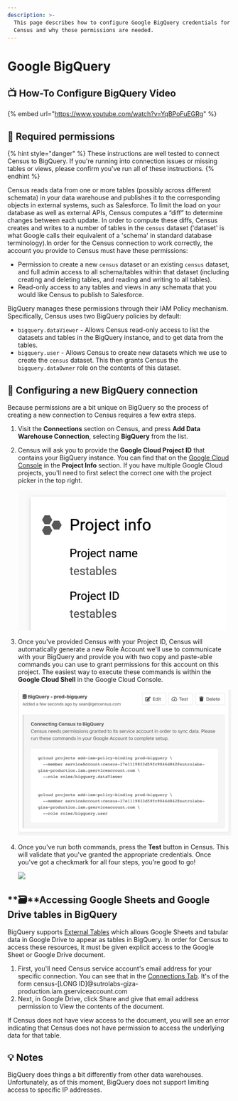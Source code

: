 ```yaml
---
description: >-
  This page describes how to configure Google BigQuery credentials for use by
  Census and why those permissions are needed.
---
```


# Google BigQuery

## 📺 How-To Configure BigQuery Video

{% embed url="https://www.youtube.com/watch?v=YqBPoFuEGRg" %}

## 🔐 Required permissions

{% hint style="danger" %}
These instructions are well tested to connect Census to BigQuery. If you're running into connection issues or missing tables or views, please confirm you've run all of these instructions.
{% endhint %}

Census reads data from one or more tables \(possibly across different schemata\) in your data warehouse and publishes it to the corresponding objects in external systems, such as Salesforce. To limit the load on your database as well as external APIs, Census computes a “diff” to determine changes between each update. In order to compute these diffs, Census creates and writes to a number of tables in the  `census` dataset \('dataset' is what Google calls their equivalent of a 'schema' in standard database terminology\).In order for the Census connection to work correctly, the account you provide to Census must have these permissions:

* Permission to create a new `census` dataset or an existing `census` dataset, and full admin access to all schema/tables within that dataset \(including creating and deleting tables, and reading and writing to all tables\). 
* Read-only access to any tables and views in any schemata that you would like Census to publish to Salesforce.

BigQuery manages these permissions through their IAM Policy mechanism. Specifically, Census uses two BigQuery policies by default:

* `bigquery.dataViewer` - Allows Census read-only access to list the datasets and tables in the BigQuery instance, and to get data from the tables.
* `bigquery.user` - Allows Census to create new datasets which we use to create the `census` dataset. This then grants Census the `bigquery.dataOwner`  role on the contents of this dataset.

## 🔩 Configuring a new BigQuery connection

Because permissions are a bit unique on BigQuery so the process of creating a new connection to Census requires a few extra steps.

1. Visit the **Connections** section on Census, and press **Add Data Warehouse Connection**, selecting **BigQuery** from the list.
2. Census will ask you to provide the **Google Cloud Project ID** that contains your BigQuery instance. You can find that on the [Google Cloud Console](https://console.cloud.google.com/) in the **Project Info** section. If you have multiple Google Cloud projects, you'll need to first select the correct one with the project picker in the top right.  


   ![](../.gitbook/assets/bq_setup1.png)

3. Once you've provided Census with your Project ID, Census will automatically generate a new Role Account we'll use to communicate with your BigQuery and provide you with two copy and paste-able commands you can use to grant permissions for this account on this project. The easiest way to execute these commands is within the **Google Cloud Shell** in the Google Cloud Console.  


   ![](../.gitbook/assets/bq_setup2.png)

4. Once you've run both commands, press the **Test** button in Census. This will validate that you've granted the appropriate credentials. Once you've got a checkmark for all four steps, you're good to go!  


   ![](https://s3.amazonaws.com/helpscout.net/docs/assets/5bb7d5d0042863158cc71f7e/images/5ea7766b2c7d3a7e9aebba26/file-bagpimlYKc.png)

## **🗃**Accessing Google Sheets and Google Drive tables in BigQuery

BigQuery supports [External Tables](https://cloud.google.com/bigquery/external-data-drive) which allows Google Sheets and tabular data in Google Drive to appear as tables in BigQuery. In order for Census to access these resources, it must be given explicit access to the Google Sheet or Google Drive document.

1. First, you'll need Census service account's email address for your specific connection. You can see that in the [Connections Tab](https://app.getcensus.com/connections). It's of the form census-\[LONG ID\]@sutrolabs-giza-production.iam.gserviceaccount.com
2. Next, in Google Drive, click Share and give that email address permission to View the contents of the document.

If Census does not have view access to the document, you will see an error indicating that Census does not have permission to access the underlying data for that table.

## 💡 Notes

BigQuery does things a bit differently from other data warehouses. Unfortunately, as of this moment, BigQuery does not support limiting access to specific IP addresses.

